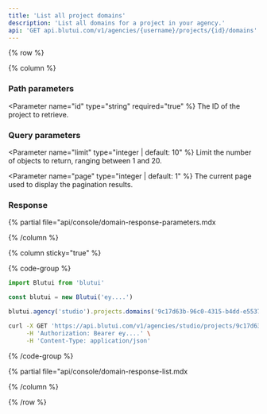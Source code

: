 ```yaml
---
title: 'List all project domains'
description: 'List all domains for a project in your agency.'
api: 'GET api.blutui.com/v1/agencies/{username}/projects/{id}/domains'
---
```


{% row %}

{% column %}
### Path parameters

<Parameter name="id" type="string" required="true" %}
The ID of the project to retrieve.
</Parameter>

### Query parameters

<Parameter name="limit" type="integer | default: 10" %}
Limit the number of objects to return, ranging between 1 and 20.
</Parameter>

<Parameter name="page" type="integer | default: 1" %}
The current page used to display the pagination results.
</Parameter>

### Response

{% partial file="api/console/domain-response-parameters.mdx</include>

{% /column %}

{% column sticky="true" %}

{% code-group %}

```ts {% process=false filename="Node.js" %}
import Blutui from 'blutui'

const blutui = new Blutui('ey....')

blutui.agency('studio').projects.domains('9c17d63b-96c0-4315-b4dd-e55373ce4ffd')
```

```bash {% process=false filename="cURL" %}
curl -X GET 'https://api.blutui.com/v1/agencies/studio/projects/9c17d63b-96c0-4315-b4dd-e55373ce4ffd/domains' \
     -H 'Authorization: Bearer ey....' \
     -H 'Content-Type: application/json'
```

{% /code-group %}

{% partial file="api/console/domain-response-list.mdx</include>

{% /column %}

{% /row %}
